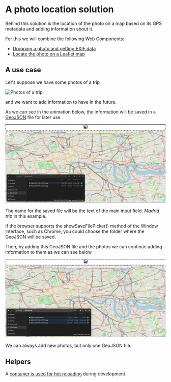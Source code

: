 # A photo location solution

Behind this solution is the location of the photo on a map based on its GPS metadata and adding information about it.

For this we will combine the following Web Components:
- [Dropping a photo and getting EXIF data](https://github.com/migupl/drop-photo-get-exif-data)
- [Locate the photo on a Leaflet map](https://github.com/migupl/vanilla-js-web-component-leaflet-geojson)

## A use case

Let's suppose we have some photos of a trip

<img src="./docs/_lets_start_0.webp" width="75%" alt="Photos of a trip">

and we want to add information to have in the future.

As we can see in the animation below, the information will be saved in a [GeoJSON](https://geojson.org/) file for later use.

![Enrich photos](./docs/lets_start_1.webp)

The name for the saved file will be the text of the main input field. *Madrid trip* in this example.

If the browser supports the showSaveFilePicker() method of the Window interface, such as Chrome, you could choose the folder where the GeoJSON will be saved.

Then, by adding this GeoJSON file and the photos we can continue adding information to them as we can see below

![Continue with the photos](./docs/lets_continue.webp)

We can always add new photos, but only one GeoJSON file.

## Helpers

A [container is used for hot reloading](https://github.com/migupl/hot-reloading-container) during development.
